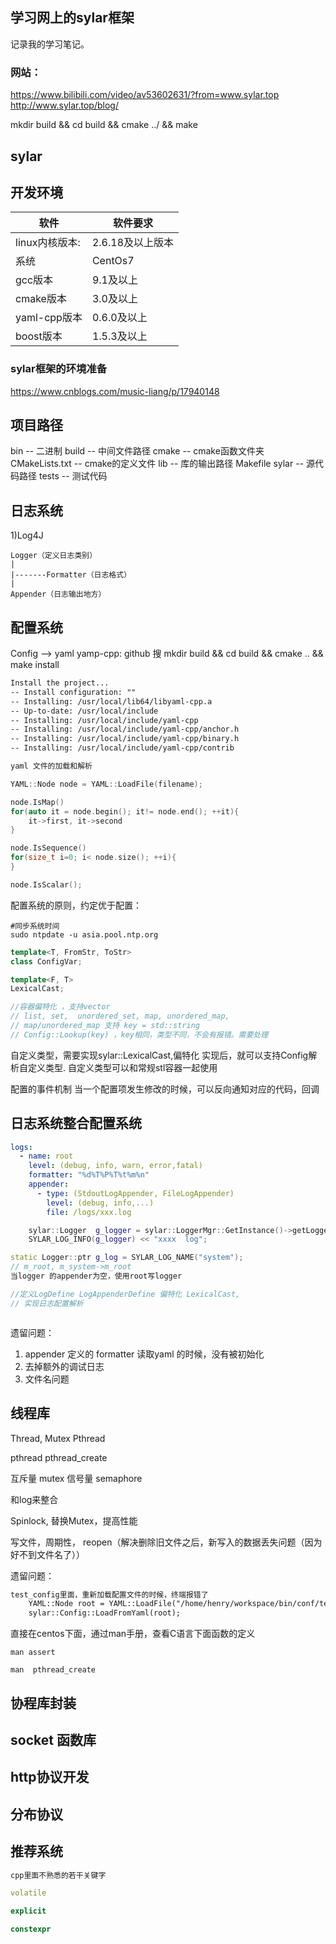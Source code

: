## 学习网上的sylar框架

记录我的学习笔记。

### 网站：
https://www.bilibili.com/video/av53602631/?from=www.sylar.top
http://www.sylar.top/blog/



mkdir build && cd build && cmake ../ && make 



## sylar 

## 开发环境

软件 | 软件要求
--------|-----------
linux内核版本:     |	2.6.18及以上版本
系统  | CentOs7 
gcc版本 | 9.1及以上
cmake版本 |  3.0及以上
yaml-cpp版本 | 0.6.0及以上
boost版本 | 1.5.3及以上

### sylar框架的环境准备
https://www.cnblogs.com/music-liang/p/17940148




## 项目路径
bin     -- 二进制
build   -- 中间文件路径
cmake   -- cmake函数文件夹
CMakeLists.txt  -- cmake的定义文件
lib     -- 库的输出路径
Makefile
sylar   -- 源代码路径
tests   -- 测试代码


## 日志系统

1)Log4J
    
    Logger（定义日志类别）
    |
    |-------Formatter（日志格式） 
    |
    Appender（日志输出地方）


## 配置系统
  Config --> yaml
  yamp-cpp: github 搜
  mkdir build && cd build && cmake .. && make install 

```txt
Install the project...
-- Install configuration: ""
-- Installing: /usr/local/lib64/libyaml-cpp.a
-- Up-to-date: /usr/local/include
-- Installing: /usr/local/include/yaml-cpp
-- Installing: /usr/local/include/yaml-cpp/anchor.h
-- Installing: /usr/local/include/yaml-cpp/binary.h
-- Installing: /usr/local/include/yaml-cpp/contrib

```

```cpp
yaml 文件的加载和解析

YAML::Node node = YAML::LoadFile(filename);

node.IsMap()
for(auto it = node.begin(); it!= node.end(); ++it){
    it->first, it->second
}

node.IsSequence()
for(size_t i=0; i< node.size(); ++i){
}

node.IsScalar();
```

配置系统的原则，约定优于配置：

```shell
#同步系统时间
sudo ntpdate -u asia.pool.ntp.org
```

```cpp
template<T, FromStr, ToStr>
class ConfigVar;

template<F, T>
LexicalCast;

//容器偏特化 ，支持vector
// list, set,  unordered_set, map, unordered_map,
// map/unordered_map 支持 key = std::string
// Config::Lookup(key) ，key相同，类型不同，不会有报错。需要处理
```

自定义类型，需要实现sylar::LexicalCast,偏特化
实现后，就可以支持Config解析自定义类型.
自定义类型可以和常规stl容器一起使用


配置的事件机制
当一个配置项发生修改的时候，可以反向通知对应的代码，回调

## 日志系统整合配置系统
```yml
logs:
  - name: root
    level: (debug, info, warn, error,fatal)
    formatter: "%d%T%P%T%t%m%n"
    appender:
      - type: (StdoutLogAppender, FileLogAppender)
        level: (debug, info,...)
        file: /logs/xxx.log
```

```cpp
    sylar::Logger  g_logger = sylar::LoggerMgr::GetInstance()->getLogger(name);
    SYLAR_LOG_INFO(g_logger) << "xxxx  log";
```

```cpp
static Logger::ptr g_log = SYLAR_LOG_NAME("system");
// m_root, m_system->m_root
当logger 的appender为空，使用root写logger
```

```cpp
//定义LogDefine LogAppenderDefine 偏特化 LexicalCast,
// 实现日志配置解析
```

```cpp

```
遗留问题：
1. appender 定义的 formatter 读取yaml 的时候，没有被初始化
2. 去掉额外的调试日志
3. 文件名问题

## 线程库
Thread, Mutex
Pthread 

pthread  pthread_create

互斥量  mutex
信号量  semaphore

和log来整合

Spinlock,  替换Mutex，提高性能

写文件，周期性， reopen（解决删除旧文件之后，新写入的数据丢失问题（因为好不到文件名了））


遗留问题：
```txt
test_config里面，重新加载配置文件的时候，终端报错了
    YAML::Node root = YAML::LoadFile("/home/henry/workspace/bin/conf/test.yml");
    sylar::Config::LoadFromYaml(root);
```    
    
直接在centos下面，通过man手册，查看C语言下面函数的定义

```shell
man assert

man  pthread_create
```
    
## 协程库封装

## socket 函数库

## http协议开发

## 分布协议

## 推荐系统


```cpp
cpp里面不熟悉的若干关键字

volatile

explicit

constexpr



```






